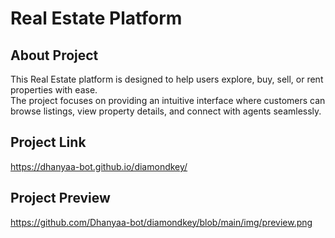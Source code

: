 # Real Estate Platform

## About Project  
This Real Estate platform is designed to help users explore, buy, sell, or rent properties with ease.  
The project focuses on providing an intuitive interface where customers can browse listings, view property details, and connect with agents seamlessly.  

## Project Link  
https://dhanyaa-bot.github.io/diamondkey/

## Project Preview  
https://github.com/Dhanyaa-bot/diamondkey/blob/main/img/preview.png
